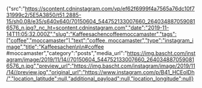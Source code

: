 {"src":"https://scontent.cdninstagram.com/vp/ef62f6999f4a7565a76dc10f731999c2/5E5A3850/t51.2885-15/sh0.08/e35/s640x640/70150604_544752133007660_2640348870590816576_n.jpg?_nc_ht=scontent.cdninstagram.com","date":"2019-11-14T11:05:32.000Z","slug":"Kaffeesachencoffeemoccamaster","tags":["coffee","moccamaster"],"text":"coffee, moccamaster","type":"instagram_image","title":"Kaffeesachen\n\n#coffee #moccamaster","category":"posts","media_url":"https://img.bascht.com/instagram/image/2019/11/14//70150604_544752133007660_2640348870590816576_n.jpg","preview_url":"https://img.bascht.com/instagram/image/2019/11/14//preview.jpg","original_url":"https://www.instagram.com/p/B41_HCEolDh/","location_latitude":null,"additional_payload":null,"location_longitude":null}